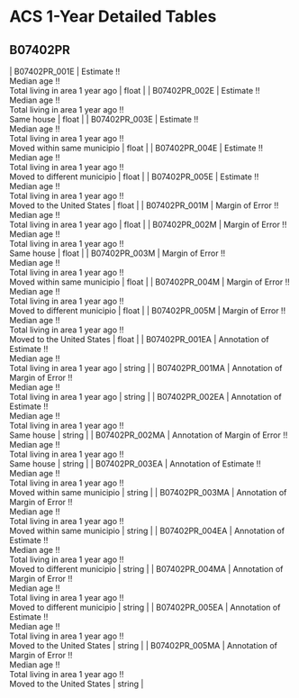 # ACS 1-Year Detailed Tables

## B07402PR

| B07402PR_001E | Estimate !!<br>Median age !!<br>Total living in area 1 year ago | float |
| B07402PR_002E | Estimate !!<br>Median age !!<br>Total living in area 1 year ago !!<br>Same house | float |
| B07402PR_003E | Estimate !!<br>Median age !!<br>Total living in area 1 year ago !!<br>Moved within same municipio | float |
| B07402PR_004E | Estimate !!<br>Median age !!<br>Total living in area 1 year ago !!<br>Moved to different municipio | float |
| B07402PR_005E | Estimate !!<br>Median age !!<br>Total living in area 1 year ago !!<br>Moved to the United States | float |
| B07402PR_001M | Margin of Error !!<br>Median age !!<br>Total living in area 1 year ago | float |
| B07402PR_002M | Margin of Error !!<br>Median age !!<br>Total living in area 1 year ago !!<br>Same house | float |
| B07402PR_003M | Margin of Error !!<br>Median age !!<br>Total living in area 1 year ago !!<br>Moved within same municipio | float |
| B07402PR_004M | Margin of Error !!<br>Median age !!<br>Total living in area 1 year ago !!<br>Moved to different municipio | float |
| B07402PR_005M | Margin of Error !!<br>Median age !!<br>Total living in area 1 year ago !!<br>Moved to the United States | float |
| B07402PR_001EA | Annotation of Estimate !!<br>Median age !!<br>Total living in area 1 year ago | string |
| B07402PR_001MA | Annotation of Margin of Error !!<br>Median age !!<br>Total living in area 1 year ago | string |
| B07402PR_002EA | Annotation of Estimate !!<br>Median age !!<br>Total living in area 1 year ago !!<br>Same house | string |
| B07402PR_002MA | Annotation of Margin of Error !!<br>Median age !!<br>Total living in area 1 year ago !!<br>Same house | string |
| B07402PR_003EA | Annotation of Estimate !!<br>Median age !!<br>Total living in area 1 year ago !!<br>Moved within same municipio | string |
| B07402PR_003MA | Annotation of Margin of Error !!<br>Median age !!<br>Total living in area 1 year ago !!<br>Moved within same municipio | string |
| B07402PR_004EA | Annotation of Estimate !!<br>Median age !!<br>Total living in area 1 year ago !!<br>Moved to different municipio | string |
| B07402PR_004MA | Annotation of Margin of Error !!<br>Median age !!<br>Total living in area 1 year ago !!<br>Moved to different municipio | string |
| B07402PR_005EA | Annotation of Estimate !!<br>Median age !!<br>Total living in area 1 year ago !!<br>Moved to the United States | string |
| B07402PR_005MA | Annotation of Margin of Error !!<br>Median age !!<br>Total living in area 1 year ago !!<br>Moved to the United States | string |

